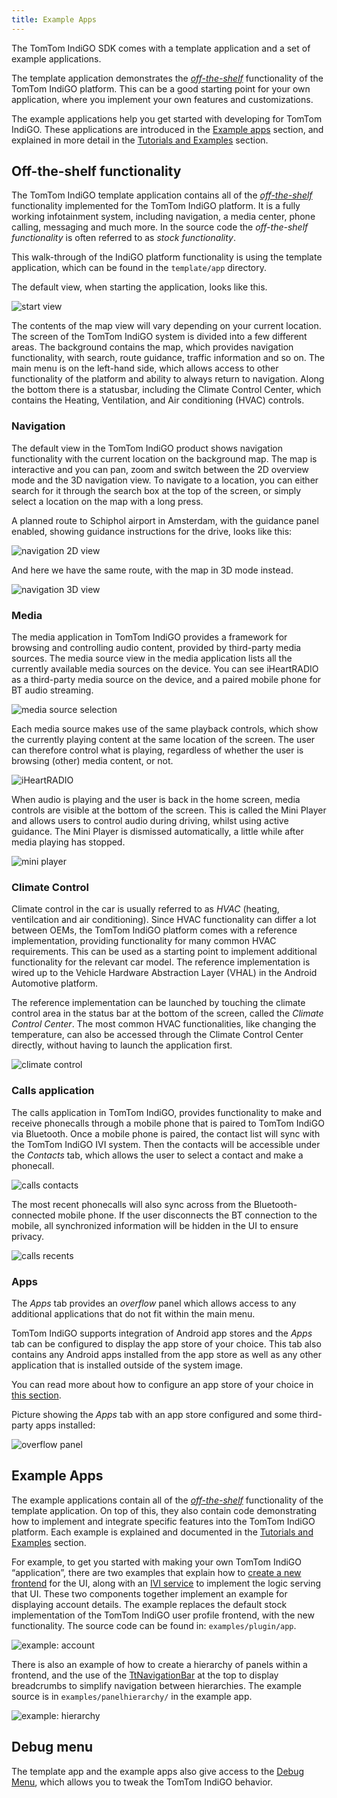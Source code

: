```yaml
---
title: Example Apps
---
```


The TomTom IndiGO SDK comes with a template application and a set of example applications.

The template application demonstrates the
[_off-the-shelf_](/tomtom-indigo/documentation/development/introduction#off-the-shelf-components-or-stock-components)
functionality of the TomTom IndiGO platform. This can be a good starting point for your own
application, where you implement your own features and customizations.

The example applications help you get started with developing for TomTom IndiGO. These
applications are introduced in the
[Example apps](#example-apps) section, and explained in more detail in the
[Tutorials and Examples](/tomtom-indigo/documentation/tutorials-and-examples/overview) section.

## Off-the-shelf functionality

The TomTom IndiGO template application contains all of the
[_off-the-shelf_](/tomtom-indigo/documentation/development/introduction#off-the-shelf-components-or-stock-components)
functionality implemented for the TomTom IndiGO platform. It is a fully working infotainment
system, including navigation, a media center, phone calling, messaging and much more. In the
source code the _off-the-shelf functionality_ is often referred to as _stock functionality_.

This walk-through of the IndiGO platform functionality is using the template application, which can be found
in the `template/app` directory.

The default view, when starting the application, looks like this.

![start view](images/tomtom-indigo_amsterdam_map.png)

The contents of the map view will vary depending on your current location.
The screen of the TomTom IndiGO system is divided into a few different areas. The background
contains the map, which provides navigation functionality, with search, route guidance, traffic
information and so on. The main menu is on the left-hand side, which allows access to other
functionality of the platform and ability to always return to navigation. Along the bottom there
is a statusbar, including the Climate Control Center, which contains the Heating, Ventilation,
and Air conditioning (HVAC) controls.

### Navigation

The default view in the TomTom IndiGO product shows navigation functionality with the current
location on the background map. The map is interactive and you can pan, zoom and switch between the
2D overview mode and the 3D navigation view. To navigate to a location, you can either search for it
through the search box at the top of the screen, or simply select a location on the map with a long
press.

A planned route to Schiphol airport in Amsterdam, with the guidance panel enabled, showing
guidance instructions for the drive, looks like this:

![navigation 2D view](images/navigation_route_to_schiphol_2D.png)

And here we have the same route, with the map in 3D mode instead.

![navigation 3D view](images/navigation_route_to_schiphol_3D.png)

### Media

The media application in TomTom IndiGO provides a framework for browsing and controlling audio
content, provided by third-party media sources. The media source view in the media application lists all the
currently available media sources on the device. You can see iHeartRADIO as a third-party media source on
the device, and a paired mobile phone for BT audio streaming.

![media source selection](images/media_source_selection.png)

Each media source makes use of the same playback controls, which show the currently playing content
at the same location of the screen. The user can therefore control what is playing, regardless of
whether the user is browsing (other) media content, or not.

![iHeartRADIO](images/media_iheartradio.png)

When audio is playing and the user is back in the home screen, media controls are visible at the
bottom of the screen. This is called the Mini Player and allows users to control audio during
driving, whilst using active guidance. The Mini Player is dismissed automatically, a little while
after media playing has stopped.

![mini player](images/media_mini_player.png)

### Climate Control

Climate control in the car is usually referred to as _HVAC_ (heating, ventilcation and air conditioning).
Since HVAC functionality can differ a lot between OEMs, the TomTom IndiGO platform comes with a
reference implementation, providing functionality for many common HVAC requirements. This can be used
as a starting point to implement additional functionality for the relevant car model. The reference
implementation is wired up to the Vehicle Hardware Abstraction Layer (VHAL) in the Android Automotive
platform.

The reference implementation can be launched by touching the climate control area in the status bar
at the bottom of the screen, called the _Climate Control Center_. The most common HVAC
functionalities, like changing the temperature, can also be accessed through the Climate Control
Center directly, without having to launch the application first.

![climate control](images/climate_control.png)

### Calls application

The calls application in TomTom IndiGO, provides functionality to make and receive phonecalls
through a mobile phone that is paired to TomTom IndiGO via Bluetooth. Once a mobile phone is
paired, the contact list will sync with the TomTom IndiGO IVI system. Then the contacts will be
accessible under the _Contacts_ tab, which allows the user to select a contact and make a
phonecall.

![calls contacts](images/calls_contacts.png)

The most recent phonecalls will also sync across from the Bluetooth-connected mobile phone. If the user
disconnects the BT connection to the mobile, all synchronized information will be hidden in the UI
to ensure privacy.

![calls recents](images/calls_recents.png)

### Apps

The _Apps_ tab provides an _overflow_ panel which allows access to any additional applications that
do not fit within the main menu.

TomTom IndiGO supports integration of Android app stores and the _Apps_ tab can be configured to
display the app store of your choice. This tab also contains any Android apps installed from the app
store as well as any other application that is installed outside of the system image.

You can read more about how to configure an app store of your choice in
[this section](/tomtom-indigo/documentation/tutorials-and-examples/setup/configure-an-app-store).

Picture showing the _Apps_ tab with an app store configured and some third-party apps installed:

![overflow panel](images/overflow_panel.png)

## Example Apps

The example applications contain all of the
[_off-the-shelf_](/tomtom-indigo/documentation/development/introduction#off-the-shelf-components-or-stock-components)
functionality of the template application. On top of this, they also contain code demonstrating how to
implement and integrate specific features into the TomTom IndiGO platform. Each example is
explained and documented in the
[Tutorials and Examples](/tomtom-indigo/documentation/tutorials-and-examples/overview) section.

For example, to get you started with making your own TomTom IndiGO “application”, there are two examples
that explain how to
[create a new frontend](/tomtom-indigo/documentation/tutorials-and-examples/basics/create-a-frontend-plugin)
for the UI, along with an
[IVI service](/tomtom-indigo/documentation/tutorials-and-examples/basics/create-an-ivi-service)
to implement the logic serving that UI.
These two components together implement an example for displaying account details. The example replaces
the default stock implementation of the TomTom IndiGO user profile frontend, with the new functionality.
The source code can be found in: `examples/plugin/app`.

![example: account](images/example_account.png)

There is also an example of how to create a hierarchy of panels within a frontend, and the use of
the [TtNavigationBar](TTIVI_ANDROID_TOOLS_API) at the top to display breadcrumbs to simplify
navigation between hierarchies. The example source is in `examples/panelhierarchy/` in the
example app.

![example: hierarchy](images/example_hierarchy.png)

## Debug menu

The template app and the example apps also give access to the
[Debug Menu](/tomtom-indigo/documentation/getting-started/the-debug-menu),
which allows you to tweak the TomTom IndiGO behavior.
